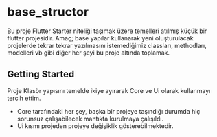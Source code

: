 # base_structor

Bu proje Flutter Starter niteliği taşımak üzere temelleri atılmış küçük bir flutter projesidir. Amaç; base yapılar kullanarak yeni oluşturulacak projelerde tekrar tekrar yazılmasını istemediğimiz classları, methodları, modelleri vb gibi diğer her şeyi bu proje altında toplamak. 

## Getting Started

Proje Klasör yapısını temelde ikiye ayırarak Core ve Ui olarak kullanmayı tercih ettim.

- Core tarafındaki her şey, başka bir projeye taşındığı durumda hiç sorunsuz çalışabilecek mantıkta kurulmaya çalışıldı.
- Ui kısmı projeden projeye değişiklik gösterebilmektedir.
